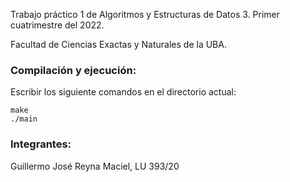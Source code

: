 Trabajo práctico 1 de Algoritmos y Estructuras de Datos 3. Primer cuatrimestre del 2022.

Facultad de Ciencias Exactas y Naturales de la UBA.

### Compilación y ejecución:

Escribir los siguiente comandos en el directorio actual:

```
make
./main
```

### Integrantes:

Guillermo José Reyna Maciel, LU 393/20